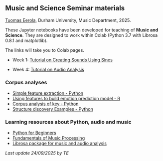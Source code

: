 ## Music and Science Seminar materials

[Tuomas Eerola](https://www.durham.ac.uk/staff/tuomas-eerola/), Durham University, Music Department, 2025.

These Jupyter notebooks have been developed for teaching of **Music and Science**. They are designed to work within Colab (Python 3.7 with Librosa 0.8.1 and matplotlib).

The links will take you to Colab pages.

- Week 1: [Tutorial on Creating Sounds Using Sines](https://colab.research.google.com/github/tuomaseerola/music_and_science_seminar/blob/master/week1.ipynb)

- Week 4: [Tutorial on Audio Analysis](https://colab.research.google.com/github/tuomaseerola/music_and_science_seminar/blob/master/seminar2A.ipynb)

### Corpus analyses

- [Simple feature extraction - Python](https://github.com/tuomaseerola/music_and_science_seminar/blob/master/corpus_feature_extraction.ipynb)
- [Using features to build emotion prediction model - R](https://github.com/tuomaseerola/music_and_science_seminar/blob/master/build_regression_model.ipynb)
- [Corpus analysis of key - Python](https://github.com/tuomaseerola/music_and_science_seminar/blob/master/corpus_analysis_tutorial_key.ipynb)
- [Structure discovery Examples - Python](https://github.com/tuomaseerola/music_and_science_seminar/blob/master/structure_discovery.ipynb)

### Learning resources about Python, audio and music

- [Python for Beginners](https://www.python.org/about/gettingstarted/)
- [Fundamentals of Music Processing](https://www.audiolabs-erlangen.de/resources/MIR/FMP/C0/C0.html)
- [Librosa package for music and audio analysis](https://librosa.org/doc/main/index.html)

_Last update 24/09/2025 by TE_
